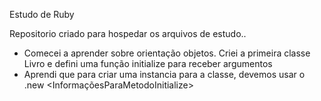 Estudo de Ruby

Repositorio criado para hospedar os arquivos de estudo..

- Comecei a aprender sobre orientação objetos. Criei a primeira classe Livro e defini uma função initialize para receber argumentos 
- Aprendi que para criar uma instancia para a classe, devemos usar o <NomeDaClasse>.new <InformaçõesParaMetodoInitialize> 